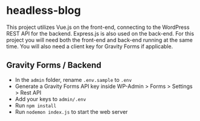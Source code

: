 # headless-blog

This project utilizes Vue.js on the front-end, connecting to the WordPress REST API for the backend. Express.js is also used on the back-end. For this project you will need both the front-end and back-end running at the same time. You will also need a client key for Gravity Forms if applicable.

## Gravity Forms / Backend

-   In the `admin` folder, rename `.env.sample` to `.env`
-   Generate a Gravity Forms API key inside WP-Admin > Forms > Settings > Rest API
-   Add your keys to `admin/.env`
-   Run `npm install`
-   Run `nodemon index.js` to start the web server
